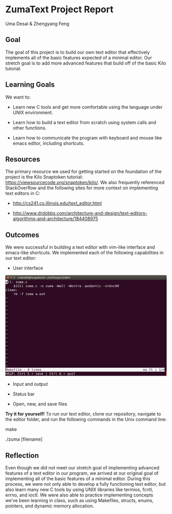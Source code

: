 # ZumaText Project Report

Uma Desai & Zhengyang Feng

## Goal
The goal of this project is to build our own text editor that effectively implements all of the basic features expected of a minimal editor. Our stretch goal is to add more advanced features that build off of the basic Kilo tutorial. 

## Learning Goals

We want to:

- Learn new C tools and get more comfortable using the language under UNIX environment.

- Learn how to build a text editor from scratch using system calls and other functions.

- Learn how to communicate the program with keyboard and mouse like emacs editor, including shortcuts.

## Resources

The primary resource we used for getting started on the foundation of the project is the Kilo Snaptoken tutorial: https://viewsourcecode.org/snaptoken/kilo/. We also frequently referenced StackOverflow and the following sites for more context on implementing text editors in C:

- http://cs241.cs.illinois.edu/text_editor.html

- http://www.drdobbs.com/architecture-and-design/text-editors-algorithms-and-architecture/184408975

## Outcomes

We were successful in building a text editor with vim-like interface and emacs-like shortcuts. We implemented each of the following capabilities in our text editor:

- User interface

![User interface](https://github.com/umadesai/SoftSysZumaText/blob/master/reports/interface.png)

- Input and output

- Status bar 

- Open, new, and save files

**Try it for yourself!** To run our text editor, clone our repository, navigate to the editor folder, and run the following commands in the Unix command line:

make

./zuma [filename]


## Reflection

Even though we did not meet our stretch goal of implementing advanced features of a text editor in our program, we arrived at our original goal of implementing all of the basic features of a minimal editor. During this process, we were not only able to develop a fully functioning text editor, but also learn many new C tools by using UNIX libraries like termios, fcntl, errno, and ioctl. We were also able to practice implementing concepts we’ve been learning in class, such as using Makefiles, structs, enums, pointers, and dynamic memory allocation.

